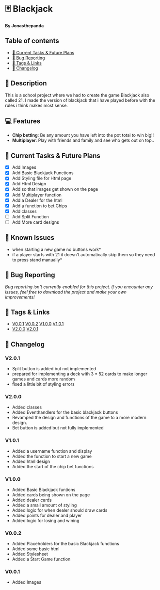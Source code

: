# 🃏 Blackjack
**By Jonasthepanda**

## Table of contents
- [🔧 Current Tasks & Future Plans](https://github.com/Jonasthepanda67/Blackjack?tab=readme-ov-file#-current-tasks--future-plans)
- [🐞 Bug Reporting](https://github.com/Jonasthepanda67/Blackjack?tab=readme-ov-file#-bug-reporting)
- [🔗 Tags & Links](https://github.com/Jonasthepanda67/Blackjack?tab=readme-ov-file#-tags--links)
- [📜 Changelog](https://github.com/Jonasthepanda67/Blackjack/tree/main?tab=readme-ov-file#-changelog)

## 📝 Description
This is a school project where we had to create the game Blackjack also called 21. I made the version of blackjack that i have played before with the rules i think makes most sense.

## 💻 Features
- **Chip betting**: Be any amount you have left into the pot total to win big!!
- **Multiplayer**: Play with friends and family and see who gets out on top..

## 🔧 Current Tasks & Future Plans
- [X] Add Images
- [X] Add Basic Blackjack Functions
- [X] Add Styling file for Html page
- [X] Add Html Design
- [X] Add so that images get shown on the page
- [X] Add Multiplayer function
- [x] Add a Dealer for the html
- [X] Add a function to bet Chips
- [X] Add classes
- [ ] Add Split Function
- [ ] Add More card designs

## 🚧 Known Issues
* when starting a new game no buttons work*
* if a player starts with 21 it doesn't automatically skip them so they need to press stand manually*

## 🐞 Bug Reporting
*Bug reporting isn't currently enabled for this project. If you encounter any issues, feel free to download the project and make your own improvements!*   

## 🔗 Tags & Links
- [V0.0.1](https://github.com/Jonasthepanda67/Blackjack/releases/tag/V0.0.1)
[V0.0.2](https://github.com/Jonasthepanda67/Blackjack/releases/tag/V0.0.2)
[V1.0.0](https://github.com/Jonasthepanda67/Blackjack/releases/tag/V1.0.0)
[V1.0.1](https://github.com/Jonasthepanda67/Blackjack/releases/tag/V1.0.1)
- [V2.0.0](https://github.com/Jonasthepanda67/Blackjack/releases/tag/V2.0.0)
[V2.0.1](https://github.com/Jonasthepanda67/Blackjack/releases/tag/V2.0.1)

## 📜 Changelog

### **V2.0.1**
- Split button is added but not implemented
- prepared for implementing a deck with 3 * 52 cards to make longer games and cards more random
- fixed a little bit of styling errors

### **V2.0.0**
- Added classes
- Added Eventhandlers for the basic blackjack buttons
- Revamped the design and functions of the game to a more modern design.
- Bet button is added but not fully implemented

### **V1.0.1**
- Added a username function and display
- Added the function to start a new game
- Added html design
- Added the start of the chip bet functions

### **V1.0.0**
- Added Basic Blackjack funtions
- Added cards being shown on the page
- Added dealer cards
- Added a small amount of styling
- Added logic for when dealer should draw cards
- Added points for dealer and player
- Added logic for losing and wining

### **V0.0.2**
- Added Placeholders for the basic Blackjack functions
- Added some basic html
- Added Stylesheet
- Added a Start Game function

### **V0.0.1**
- Added Images

